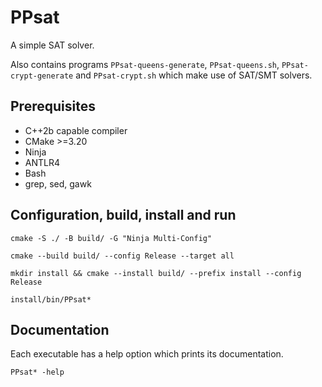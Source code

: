 # PPsat

A simple SAT solver.

Also contains programs `PPsat-queens-generate`, `PPsat-queens.sh`, `PPsat-crypt-generate` and `PPsat-crypt.sh` which make use of SAT/SMT solvers.

## Prerequisites

* C++2b capable compiler
* CMake >=3.20
* Ninja
* ANTLR4
* Bash
* grep, sed, gawk

## Configuration, build, install and run

`cmake -S ./ -B build/ -G "Ninja Multi-Config"`

`cmake --build build/ --config Release --target all`

`mkdir install && cmake --install build/ --prefix install --config Release`

`install/bin/PPsat*`

## Documentation

Each executable has a help option which prints its documentation.

`PPsat* -help`
